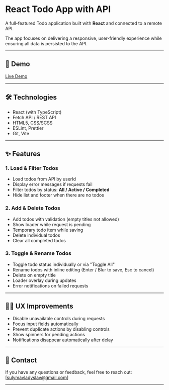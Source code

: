 # React Todo App with API

A full-featured Todo application built with **React** and connected to a remote API.

The app focuses on delivering a responsive, user-friendly experience while ensuring all data is persisted to the API.

---

## 🚀 Demo

[Live Demo](https://vladsulyma.github.io/ToDo_App_API/)

---

## 🛠️ Technologies

* React (with TypeScript)
* Fetch API / REST API
* HTML5, CSS/SCSS
* ESLint, Prettier
* Git, Vite

---

## ✨ Features

### 1. Load & Filter Todos

* Load todos from API by userId
* Display error messages if requests fail
* Filter todos by status: **All / Active / Completed**
* Hide list and footer when there are no todos

### 2. Add & Delete Todos

* Add todos with validation (empty titles not allowed)
* Show loader while request is pending
* Temporary todo item while saving
* Delete individual todos
* Clear all completed todos

### 3. Toggle & Rename Todos

* Toggle todo status individually or via "Toggle All"
* Rename todos with inline editing (Enter / Blur to save, Esc to cancel)
* Delete on empty title
* Loader overlay during updates
* Error notifications on failed requests

---

## 🧑‍💻 UX Improvements

* Disable unavailable controls during requests
* Focus input fields automatically
* Prevent duplicate actions by disabling controls
* Show spinners for pending actions
* Notifications disappear automatically after delay

---

## 📩 Contact

If you have any questions or feedback, feel free to reach out:
[sulymavladyslav@gmail.com]

---
